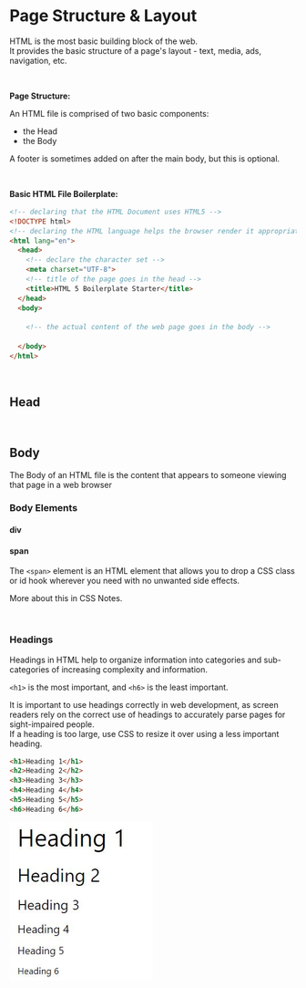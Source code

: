 # Page Structure & Layout

HTML is the most basic building block of the web.  
It provides the basic structure of a page's layout - text, media, ads, navigation, etc. 

<br>

**Page Structure:**

An HTML file is comprised of two basic components: 
* the Head
* the Body 

A footer is sometimes added on after the main body, but this is optional. 

<br>

**Basic HTML File Boilerplate:**
```html
<!-- declaring that the HTML Document uses HTML5 -->
<!DOCTYPE html>
<!-- declaring the HTML language helps the browser render it appropriately, and aids google translate -->
<html lang="en">
  <head>
    <!-- declare the character set -->
    <meta charset="UTF-8">
    <!-- title of the page goes in the head -->
    <title>HTML 5 Boilerplate Starter</title>
  </head>
  <body>

    <!-- the actual content of the web page goes in the body -->
    
  </body>
</html>
```
<br>

## Head 



<br>

## Body
The Body of an HTML file is the content that appears to someone viewing that page in a web browser

### Body Elements

#### div

#### span
The ```<span>``` element is an HTML element that allows you to drop a CSS class or id hook wherever you need with no unwanted side effects.

More about this in CSS Notes. 

<br>

### Headings
Headings in HTML help to organize information into categories and sub-categories of increasing complexity and information. 

```<h1>``` is the most important, and ```<h6>``` is the least important.

It is important to use headings correctly in web development, as screen readers rely on the correct use of headings to accurately parse pages for sight-impaired people.   
If a heading is too large, use CSS to resize it over using a less important heading. 

```html
<h1>Heading 1</h1>
<h2>Heading 2</h2>
<h3>Heading 3</h3>
<h4>Heading 4</h4>
<h5>Heading 5</h5>
<h6>Heading 6</h6>
```
<img src="../images/Headings.JPG">

<br>


###

